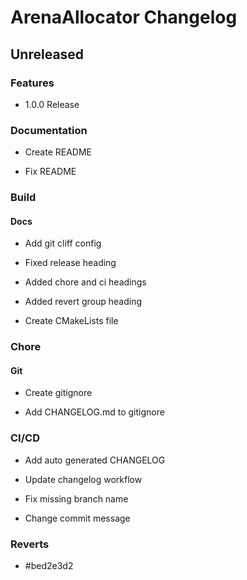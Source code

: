 # ArenaAllocator Changelog

## Unreleased



### Features



- 1.0.0 Release



### Documentation



- Create README



- Fix README



### Build

#### Docs

- Add git cliff config

- Fixed release heading

- Added chore and ci headings

- Added revert group heading




- Create CMakeLists file











### Chore

#### Git

- Create gitignore

- Add CHANGELOG.md to gitignore








### CI/CD



- Add auto generated CHANGELOG



- Update changelog workflow



- Fix missing branch name



- Change commit message



### Reverts



- #bed2e3d2




